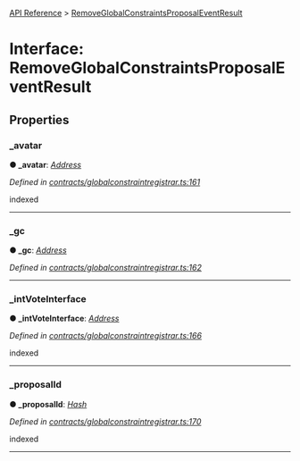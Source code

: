 [API Reference](../README.md) > [RemoveGlobalConstraintsProposalEventResult](../interfaces/RemoveGlobalConstraintsProposalEventResult.md)



# Interface: RemoveGlobalConstraintsProposalEventResult


## Properties
<a id="_avatar"></a>

###  _avatar

**●  _avatar**:  *[Address](../#Address)* 

*Defined in [contracts/globalconstraintregistrar.ts:161](https://github.com/daostack/arc.js/blob/616f6e7/lib/contracts/globalconstraintregistrar.ts#L161)*



indexed




___

<a id="_gc"></a>

###  _gc

**●  _gc**:  *[Address](../#Address)* 

*Defined in [contracts/globalconstraintregistrar.ts:162](https://github.com/daostack/arc.js/blob/616f6e7/lib/contracts/globalconstraintregistrar.ts#L162)*





___

<a id="_intVoteInterface"></a>

###  _intVoteInterface

**●  _intVoteInterface**:  *[Address](../#Address)* 

*Defined in [contracts/globalconstraintregistrar.ts:166](https://github.com/daostack/arc.js/blob/616f6e7/lib/contracts/globalconstraintregistrar.ts#L166)*



indexed




___

<a id="_proposalId"></a>

###  _proposalId

**●  _proposalId**:  *[Hash](../#Hash)* 

*Defined in [contracts/globalconstraintregistrar.ts:170](https://github.com/daostack/arc.js/blob/616f6e7/lib/contracts/globalconstraintregistrar.ts#L170)*



indexed




___


